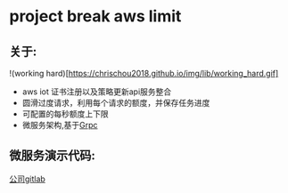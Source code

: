 project break aws limit
=========================

关于:
----------

!(working hard)[https://chrischou2018.github.io/img/lib/working_hard.gif]

- aws iot 证书注册以及策略更新api服务整合
- 圆滑过度请求，利用每个请求的额度，并保存任务进度
- 可配置的每秒额度上下限
- 微服务架构,基于[Grpc](https://grpc.io)

微服务演示代码:
---------------
  [公司gitlab](http://gitlab.sugrsugr.com/ChrisChou/grpcmicserverexample)
